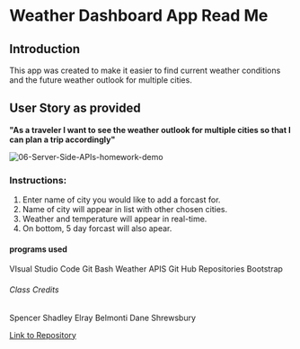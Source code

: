 # Weather Dashboard App Read Me

## Introduction


This app was created to make it easier to find current weather conditions and the future weather outlook for multiple cities. 

## User Story as provided

**"As a traveler
I want to see the weather outlook for multiple cities
so that I can plan a trip accordingly"**


![06-Server-Side-APIs-homework-demo](https://user-images.githubusercontent.com/56744605/72213970-58ade780-34ad-11ea-9bdf-f8392f0a80a0.png)

### Instructions:

1. Enter name of city you would like to add a forcast for.
2. Name of city will appear in list with other chosen cities.
3. Weather and temperature will appear in real-time.
4. On bottom, 5 day forcast will also apear.




#### programs used

VIsual Studio Code
Git Bash
Weather APIS
Git Hub Repositories
Bootstrap

###### Class Credits
Spencer Shadley
Elray Belmonti
Dane Shrewsbury


[Link to Repository](https://github.com/remyguts/weatherdashboard)



























